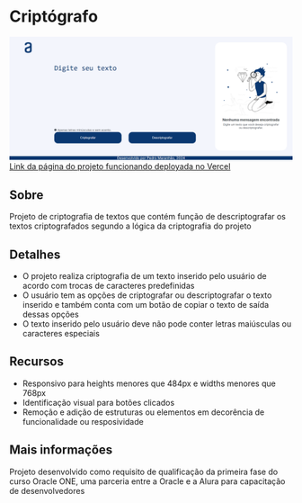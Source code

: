 <h1>Criptógrafo</h1>

<img src="./img/projeto.png" alt="projeto_criptografo">
<a href="https://criptografo-five.vercel.app/" target="_blank">Link da página do projeto funcionando deployada no Vercel</a>

<h2>Sobre</h2>
<p>Projeto de criptografia de textos que contém função de descriptografar os textos criptografados segundo a lógica da criptografia do projeto</p>

<h2>Detalhes</h2>
<ul>
<li>O projeto realiza criptografia de um texto inserido pelo usuário de acordo com trocas de caracteres predefinidas</li>
<li>O usuário tem as opções de criptografar ou descriptografar o texto inserido e também conta com um botão de copiar o texto de saída dessas opções</li>
<li>O texto inserido pelo usuário deve não pode conter letras maiúsculas ou caracteres especiais</li>
</ul>

<h2>Recursos</h2>
<ul>
  <li>Responsivo para heights menores que 484px e widths menores que 768px</li>
  <li>Identificação visual para botões clicados</li>
  <li>Remoção e adição de estruturas ou elementos em decorência de funcionalidade ou resposividade</li>
</ul>

<h2>Mais informações</h2>
<p>Projeto desenvolvido como requisito de qualificação da primeira fase do curso Oracle ONE, uma parceria entre a Oracle e a Alura para capacitação de desenvolvedores</p>
